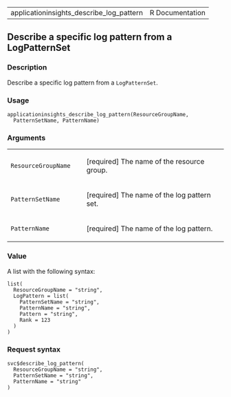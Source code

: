 <table style="width: 100%;">
<tbody>
<tr class="odd">
<td>applicationinsights_describe_log_pattern</td>
<td style="text-align: right;">R Documentation</td>
</tr>
</tbody>
</table>

## Describe a specific log pattern from a LogPatternSet

### Description

Describe a specific log pattern from a `LogPatternSet`.

### Usage

    applicationinsights_describe_log_pattern(ResourceGroupName,
      PatternSetName, PatternName)

### Arguments

<table>
<colgroup>
<col style="width: 35%" />
<col style="width: 65%" />
</colgroup>
<tbody>
<tr class="odd">
<td><code
id="applicationinsights_describe_log_pattern_:_ResourceGroupName">ResourceGroupName</code></td>
<td><p>[required] The name of the resource group.</p></td>
</tr>
<tr class="even">
<td><code
id="applicationinsights_describe_log_pattern_:_PatternSetName">PatternSetName</code></td>
<td><p>[required] The name of the log pattern set.</p></td>
</tr>
<tr class="odd">
<td><code
id="applicationinsights_describe_log_pattern_:_PatternName">PatternName</code></td>
<td><p>[required] The name of the log pattern.</p></td>
</tr>
</tbody>
</table>

### Value

A list with the following syntax:

    list(
      ResourceGroupName = "string",
      LogPattern = list(
        PatternSetName = "string",
        PatternName = "string",
        Pattern = "string",
        Rank = 123
      )
    )

### Request syntax

    svc$describe_log_pattern(
      ResourceGroupName = "string",
      PatternSetName = "string",
      PatternName = "string"
    )
